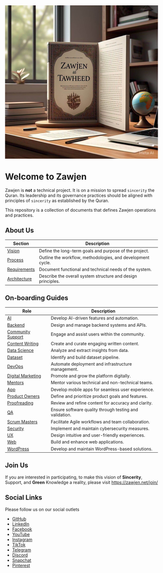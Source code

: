 ![alt text](vision/img/home/zawjen-al-tawheed.jpeg)

# Welcome to Zawjen
Zawjen is **not** a technical project. It is on a mission to spread `sincerity` the Quran. Its leadership and its governance practices should be aligned with principles of `sincerity` as established by the Quran.

This repository is a collection of documents that defines Zawjen operations and practices.
## About Us

| Section       | Description |
|--------------|------------|
| [Vision](vision/welcome.md) | Define the long-term goals and purpose of the project. |
| [Process](process/welcome.md) | Outline the workflow, methodologies, and development cycle. |
| [Requirements](requirements/welcome.md) | Document functional and technical needs of the system. |
| [Architecture](architecture/welcome.md) | Describe the overall system structure and design principles. |

## On-boarding Guides

| Role | Description |
|------|------------|
| [AI](./vision/team/on-boarding/ai.md) | Develop AI-driven features and automation. |
| [Backend](./vision/team/on-boarding/backend.md) | Design and manage backend systems and APIs. |
| [Community Support](./vision/team/on-boarding/community-support.md) | Engage and assist users within the community. |
| [Content Writing](./vision/team/on-boarding/content-writing.md) | Create and curate engaging written content. |
| [Data Science](./vision/team/on-boarding/data-science.md) | Analyze and extract insights from data. |
| [Dataset](./vision/team/on-boarding/dataset.md) | Identify and build dataset pipeline. |
| [DevOps](./vision/team/on-boarding/devops.md) | Automate deployment and infrastructure management. |
| [Digital Marketing](./vision/team/on-boarding/digital-marketing.md) | Promote and grow the platform digitally. |
| [Mentors](./vision/team/on-boarding/mentors.md) | Mentor various technical and non-technical teams. |
| [App](./vision/team/on-boarding/app.md) | Develop mobile apps for seamless user experience. |
| [Product Owners](./vision/team/on-boarding/product-owners.md) | Define and prioritize product goals and features. |
| [Proofreading](./vision/team/on-boarding/proofreading.md) | Review and refine content for accuracy and clarity. |
| [QA](./vision/team/on-boarding/qa.md) | Ensure software quality through testing and validation. |
| [Scrum Masters](./vision/team/on-boarding/scrum-masters.md) | Facilitate Agile workflows and team collaboration. |
| [Security](./vision/team/on-boarding/security.md) | Implement and maintain cybersecurity measures. |
| [UX](./vision/team/on-boarding/ux.md) | Design intuitive and user-friendly experiences. |
| [Web](./vision/team/on-boarding/web.md) | Build and enhance web applications. |
| [WordPress](./vision/team/on-boarding/wordpress.md) | Develop and maintain WordPress-based solutions. |

## Join Us
If you are interested in participating, to make this vision of **Sincerity**, Support, and **Green** Knowledge a reality, please visit <https://zawjen.net/join/>

## Social Links
Please follow us on our social outlets

- [GitHub](https://github.com/zawjen)
- [LinkedIn](https://www.linkedin.com/in/zawjen-585497350/)
- [Facebook](https://www.facebook.com/profile.php?id=61573219911797)
- [YouTube](https://www.youtube.com/@Zawjen)
- [Instagram](https://www.instagram.com/zawjen_net/)
- [TikTok](https://www.tiktok.com/@zawjen_net)
- [Telegram](https://telegram.org/)
- [Discord](https://discord.com/discovery/applications)
- [Snapchat](https://accounts.snapchat.com/v2/welcome)
- [Pinterest](https://nz.pinterest.com/zawjen/)